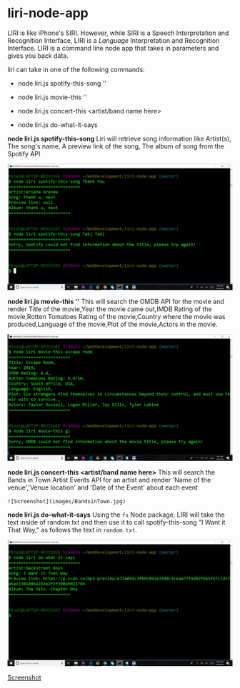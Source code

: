 # liri-node-app
LIRI is like iPhone's SIRI. However, while SIRI is a Speech Interpretation and Recognition Interface, LIRI is a _Language_ Interpretation and Recognition Interface. LIRI is a command line node app that takes in parameters and gives you back data.

liri can take in one of the following commands:

   * node liri.js spotify-this-song '<song name here>'

   * node liri.js movie-this '<movie name here>'

   * node liri.js concert-this <artist/band name here>

   * node liri.js do-what-it-says
   
   **node liri.js spotify-this-song<song name here>**
  Liri will retrieve song information like Artist(s), The song's name, A preview link of the song, The album of song from the Spotify API 
  
![Screenshot](images/SpotifyScreenshot.jpg)
  
  **node liri.js movie-this '<movie name here>'**
  This will search the OMDB API for the movie and render Title of the movie,Year the movie came out,IMDB Rating of the movie,Rotten           Tomatoes Rating of the movie,Country where the movie was produced,Language of the movie,Plot of the movie,Actors in the movie.
  
  ![Screenshot](images/OMDB.jpg)
  
  **node liri.js concert-this <artist/band name here>**
  This will search the Bands in Town Artist Events API for an artist and render 'Name of the venue','Venue location' and 'Date of the         Event' about each event
  
    ![Screenshot](images/BandsinTown.jpg)

   **node liri.js do-what-it-says**
   Using the `fs` Node package, LIRI will take the text inside of random.txt and then use it to call spotify-this-song "I Want it That        Way," as follows the text in `random.txt`.

![Screenshot](images/Doitasitsays.jpg)
     
     
[Screenshot](images/random.jpg)
